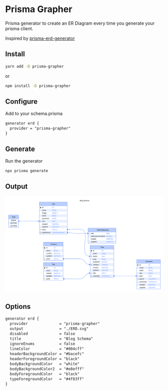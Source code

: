 # Prisma Grapher

Prisma generator to create an ER Diagram every time you generate your prisma client.

Inspired by [prisma-erd-generator](https://github.com/keonik/prisma-erd-generator/blob/main/README.md)

## Install

```sh
yarn add -D prisma-grapher
```

or

```sh
npm install -D prisma-grapher
```

## Configure

Add to your schema.prisma

```prisma
generator erd {
  provider = "prisma-grapher"
}
```

## Generate

Run the generator

```sh
npx prisma generate
```

## Output

![Blog ERD](./test/blog.svg)

## Options

```prisma
generator erd {
  provider              = "prisma-grapher"
  output                = "./ERD.svg"
  disabled              = false
  title                 = "Blog Schema"
  ignoreEnums           = false
  lineColor             = "#004cff"
  headerBackgroundColor = "#bacefc"
  headerForegroundColor = "black"
  bodyBackgroundColor   = "white"
  bodyBackgroundColor2  = "#e8efff"
  bodyForegroundColor   = "black"
  typeForegroundColor   = "#4f83ff"
}
```
